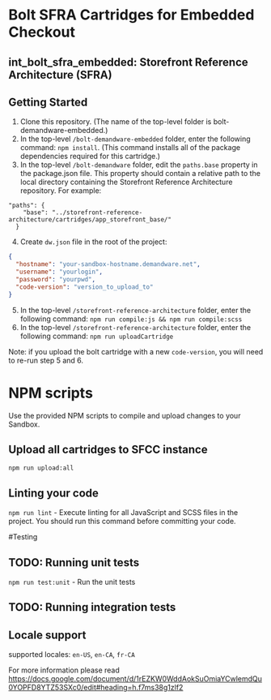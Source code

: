 # Bolt SFRA Cartridges for Embedded Checkout

## int_bolt_sfra_embedded: Storefront Reference Architecture (SFRA)

## Getting Started

1. Clone this repository. (The name of the top-level folder is bolt\-demandware-embedded.)
2. In the top-level `/bolt-demandware-embedded` folder, enter the following command: `npm install`. (This command installs all of the package dependencies required for this cartridge.)
3. In the top-level `/bolt-demandware` folder, edit the `paths.base` property in the package.json file. This property should contain a relative path to the local directory containing the Storefront Reference Architecture repository. For example:

```
"paths": {
    "base": "../storefront-reference-architecture/cartridges/app_storefront_base/"
  }
```

4. Create `dw.json` file in the root of the project:

```json
{
  "hostname": "your-sandbox-hostname.demandware.net",
  "username": "yourlogin",
  "password": "yourpwd",
  "code-version": "version_to_upload_to"
}
```

5. In the top-level `/storefront-reference-architecture` folder, enter the following command: `npm run compile:js && npm run compile:scss`
6. In the top-level `/storefront-reference-architecture` folder, enter the following command: `npm run uploadCartridge`

Note: if you upload the bolt cartridge with a new `code-version`, you will need to re-run step 5 and 6.

# NPM scripts

Use the provided NPM scripts to compile and upload changes to your Sandbox.

## Upload all cartridges to SFCC instance

`npm run upload:all`

## Linting your code

`npm run lint` - Execute linting for all JavaScript and SCSS files in the project. You should run this command before committing your code.

#Testing

## TODO: Running unit tests
`npm run test:unit` - Run the unit tests

## TODO: Running integration tests

## Locale support

supported locales: `en-US`, `en-CA`, `fr-CA`

For more information please read https://docs.google.com/document/d/1rEZKW0WddAokSuOmiaYCwlemdQu0YOPFD8YTZ53SXc0/edit#heading=h.f7ms38g1zlf2
